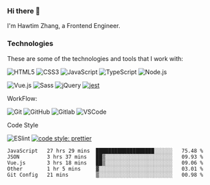 ### Hi there 👋

I'm Hawtim Zhang, a Frontend Engineer.

### Technologies

These are some of the technologies and tools that I work with:

![HTML5](https://img.shields.io/badge/-HTML5-E34F26?style=flat-square&logo=html5&logoColor=white)
![CSS3](https://img.shields.io/badge/-CSS3-1572B6?style=flat-square&logo=css3)
![JavaScript](https://img.shields.io/badge/-JavaScript-black?style=flat-square&logo=javascript)
![TypeScript](https://img.shields.io/badge/-TypeScript-007ACC?style=flat-square&logo=typescript)
![Node.js](https://img.shields.io/badge/-Node.js-339933?style=flat-square&logo=Node.js&logoColor=white)

![Vue.js](https://img.shields.io/badge/-Vue.js%20-%2335495e.svg?&style=flat-square&logo=vue.js&logoColor=%234FC08D)
![Sass](https://img.shields.io/badge/-Sass-CC6699?style=flat-square&logo=sass&logoColor=white)
![jQuery](https://img.shields.io/badge/jQuery%20-%230769AD.svg?&style=flat-square&logo=jquery&logoColor=white)
[![jest](https://jestjs.io/img/jest-badge.svg)](https://github.com/facebook/jest)

WorkFlow: 

![Git](https://img.shields.io/badge/-Git-black?style=flat-square&logo=git)
![GitHub](https://img.shields.io/badge/-Github-%23100000.svg?&style=flat-square&logo=github&logoColor=white)
![Gitlab](https://img.shields.io/badge/-Gitlab-%23330f63.svg?&style=flat-square&logo=gitlab&logoColor=white)
![VSCode](https://img.shields.io/badge/-VSCode-007ACC?style=flat-square&logo=visual-studio-code&logoColor=white)

Code Style

![ESlint](https://img.shields.io/badge/-ESlint-4B32C3?style=flat-square&logo=eslint)
[![code style: prettier](https://img.shields.io/badge/code_style-prettier-ff69b4.svg?style=flat-square)](https://github.com/prettier/prettier)

<!--
Something I am learning with:
![React](https://img.shields.io/badge/-React%20-%2320232a.svg?&style=flat-square&logo=react&logoColor=%2361DAFB)
![Go](https://img.shields.io/badge/-Go-%2300ADD8.svg?&style=flat-square&logo=go&logoColor=white)
![MongoDB](https://img.shields.io/badge/-MongoDB-black?style=flat-square&logo=mongodb)
![MySQL](https://img.shields.io/badge/-MySQL-4479A1?style=flat-square&logo=mysql&logoColor=white)
![Docker](https://img.shields.io/badge/-Docker-2496ED?style=flat-square&logo=docker&logoColor=white)
![Visits](https://badges.pufler.dev/visits/hawtim/hawtim) -->

<!--START_SECTION:waka-->
```text
JavaScript   27 hrs 29 mins  ███████████████████░░░░░░   75.48 % 
JSON         3 hrs 37 mins   ██▒░░░░░░░░░░░░░░░░░░░░░░   09.93 % 
Vue.js       3 hrs 18 mins   ██▒░░░░░░░░░░░░░░░░░░░░░░   09.06 % 
Other        1 hr 5 mins     ▓░░░░░░░░░░░░░░░░░░░░░░░░   03.01 % 
Git Config   21 mins         ▒░░░░░░░░░░░░░░░░░░░░░░░░   00.98 % 
```
<!--END_SECTION:waka-->
